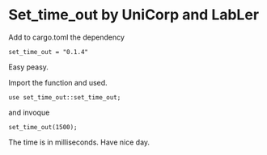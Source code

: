 # Set_time_out by UniCorp and LabLer

Add to cargo.toml the dependency

```[dependencies]
set_time_out = "0.1.4"
```

Easy peasy. 

Import the function  and used.

```use set_time_out::set_time_out;```

and invoque

```set_time_out(1500);```

The time is in milliseconds. Have nice day.
